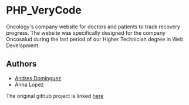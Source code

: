 # PHP_VeryCode
Oncology's company website for doctors and patients to track recovery progress. The website was specifically designed for the company Oncosalud during the last period of our Higher Technician degree in Web Development.

## Authors
- [Andres Dominguez](https://github.com/andommar)
- Anna Lopez 

The original github project is linked [here](https://github.com/andommar/dwpSocialWeb)
